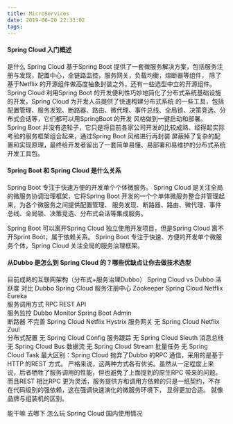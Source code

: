 ```yaml
---
title: MicroServices
date: 2019-06-20 22:33:02
tags:
---
```

#### Spring Cloud 入门概述
是什么
Spring Cloud 基于Spring Boot 提供了一套微服务解决方案，包括服务注册与发现，配置中心，全链路监控，服务网关，负载均衡，熔断器等组件，
除了基于Netflix 的开源组件做高度抽象封装之外，还有一些选型中立的开源组件。
Spring Cloud 利用Spring Boot 的开发便利性巧妙地简化了分布式系统基础设施的开发，Spring Cloud 为开发人员提供了快速构建分布式系统
的一些工具，包括配置管理、服务发现、断路器、路由、微代理、事件总线、全局锁、决策竞选、分布式会话等，它们都可以用SpringBoot 的开发
风格做到一键启动和部署。
Spring Boot 并没有造轮子，它只是将目前各家公司开发的比较成熟、经得起实际考验的服务框架组合起来，通过Spring Boot 风格进行再封装
屏蔽掉了复杂的配置和实现原理，最终给开发者留出了一套简单易懂、易部署和易维护的分布式系统开发工具包。
<!-- more -->
#### Spring Boot 和 Spring Cloud 是什么关系
Spring Boot 专注于快速方便的开发单个个体微服务。
Spring Cloud 是关注全局的微服务协调治理框架，它将Spring Boot 开发的一个个单体微服务整合并管理起来，为各个微服务之间提供配置管理、
服务发现、断路器、路由、微代理、事件总线、全局锁、决策竞选、分布式会话等集成服务。

Spring Boot 可以离开Spring Cloud 独立使用开发项目，但是Spring Cloud 离不开Sprint Boot，属于依赖关系。
Spring Boot 专注于快速、方便的开发单个微服务个体，Spring Cloud 关注全局的服务治理框架。

#### 从Dubbo 是怎么到 Spring Cloud 的？哪些优缺点让你去做技术选型
目前成熟的互联网架构（分布式+服务治理Dubbo）
Spring Cloud vs Dubbo
活跃度
对比              Dubbo               Spring Cloud
服务注册中心       Zookeeper           Spring Cloud Netflix Eureka  
服务调用方式       RPC                 REST API   
服务监控          Dubbo Monitor       Spring Boot Admin    
断路器            不完善              Spring Cloud Netflix Hystrix 
服务网关          无                  Spring Cloud Netflix Zuul  
分布式配置         无                   Spring Cloud Config
服务跟踪          无                    Spring Cloud Sleuth
消息总线          无                    Spring Cloud Bus 
数据流            无                     Spring Cloud Stream
批量任务          无                     Spring Cloud Task
最大区别：Spring Cloud 抛弃了Dubbo 的RPC 通信，采用的是基于HTTP 的REST 方式。
严格来说，这两种方式各有优劣。虽然从一定程度上来说，后者牺牲了服务调用的性能，但也避免了上面提到的原生RPC 带来的问题。
而且REST 相比RPC 更为灵活，服务提供方和调用方依赖的只是一纸契约，不存在代码级别的强依赖，这在强调快速演化的微服务环境下，
显得更加合适。
就像品牌与组装机的区别。


能干嘛
去哪下
怎么玩
Spring Cloud 国内使用情况























